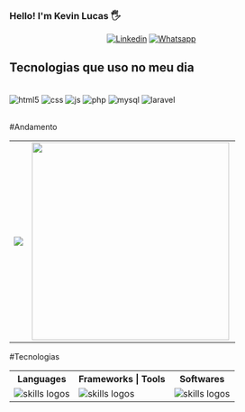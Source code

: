 ### Hello! I'm Kevin Lucas 🖐

<center>
  
[![Linkedin](https://img.shields.io/badge/LinkedIn-0077B5?style=for-the-badge&logo=linkedin&logoColor=white)](https://www.linkedin.com/in/kevin-lucas-01b5411aa/)
[![Whatsapp](https://img.shields.io/badge/WhatsApp-25D366?style=for-the-badge&logo=whatsapp&logoColor=white)](https://web.whatsapp.com/send?phone=5533991264594)

</center>

## Tecnologias que uso no meu dia

<div style="display: inline_block"><br>
  <img align="center" alt="html5" src="https://img.shields.io/badge/HTML5-E34F26?style=for-the-badge&logo=html5&logoColor=white" /> 
  <img align="center" alt="css" src="https://img.shields.io/badge/CSS3-157286?style=for-the-badge&logo=css3&Color=white" />
  <img align="center" alt="js" src="https://img.shields.io/badge/JavaScript-323330?style=for-the-badge&logo=javascript&logoColor=F7DF1E" />  
  <img align="center" alt="php" src="https://img.shields.io/badge/PHP-777BB4?style=for-the-badge&logo=php&logoColor=white" /> 
  <img align="center" alt="mysql" src="https://img.shields.io/badge/MySQL-00000F?style=for-the-badge&logo=mysql&logoColor=white" /> 
  <img align="center" alt="laravel" src="https://img.shields.io/badge/Laravel-FF2D20?style=for-the-badge&logo=laravel&logoColor=white" />
</div><br>

#Andamento

<center>
  <table>
    <tr>
        <td><img lign="left" src="https://github-readme-stats.vercel.app/api?username=kevin504-max&theme=gotham&show_icons=true" /></td>
        <td><img width="350px" align="left" src="https://github-readme-stats.vercel.app/api/top-langs/?username=kevin504-max&theme=gotham"/></td>
    </tr>   
  </table>
</center>

#Tecnologias

<center>
  <table align="space-between">
    <tr>
      <th>Languages</th>
      <th>Frameworks | Tools</th>
      <th>Softwares</th>
    </tr>
     <tr>
       <td>
            <img src="https://skillicons.dev/icons?i=html,css,js,php,java,c,py" alt="skills logos" />
       </td>
       <td>
            <img src="https://skillicons.dev/icons?i=laravel, bootstrap,nodejs, webpack" alt="skills logos" />
       </td>
       <td>
            <img src="https://skillicons.dev/icons?i=vscode, github, mysql, postgres" alt="skills logos" />
       </td>
     </tr>
  </table>
</center>
  

